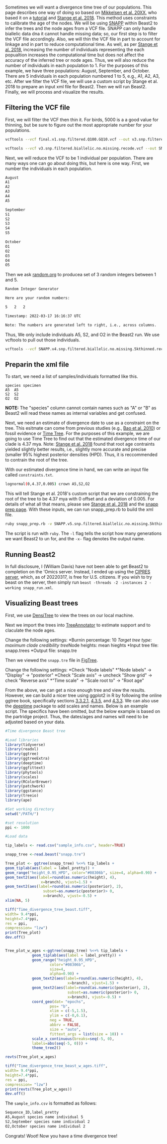 Sometimes we will want a divergence time tree of our populations. This page describes one way of doing so based on [Mikkelsen et al. 20XX](), who based it on a [tutorial](https://github.com/elsemikk/tutorials/blob/master/divergence_time_estimation/README.md) and [Stange et al. 2018](https://doi.org/10.1093/sysbio/syy006). This method uses constraints to calibrate the age of the nodes. We will be using [SNAPP](https://www.beast2.org/snapp/) within Beast2 to infer the trees and the node ages from a VCF file. SNAPP can only handle biallelic data dna it cannot handle missing data; so, our first step is to filter the VCF file accordingly. Also, we will thin the VCF file in part to account for linkage and in part to reduce computational time. As well, as per [Stange et al. 2018](https://doi.org/10.1093/sysbio/syy006), increasing the number of individuals representing the each popualtion increases the computational time but does not affect the accuracy of the inferred tree or node ages. Thus, we will also reduce the number of individuals in each population to 1. For the purposes of this example, we have three populations: August, September, and October. There are 5 individuals in each population numbered 1 to 5, e.g., A1, A2, A3, etc. After we filter the VCF file, we will use a custom script by Stange et al. 2018 to prepare an input xml file for Beast2. Then we will run Beast2. Finally, we will process and visualize the results.

## Filtering the VCF file
First, we will filter the VCF then thin it. For birds, 5000 is a a good value for thinning, but be sure to figure out the most appropriate number for your populations.
```bash
vcftools --vcf final.v1.snp.filtered.Q100.GQ10.vcf --out v3.snp.filtered.biallelic.no.missing --max-missing 1.0 --min-alleles 2 --max-alleles 2 --recode

vcftools --vcf v3.snp.filtered.biallelic.no.missing.recode.vcf --out SNAPP.v4.snp.filtered.biallelic.no.missing.5kthinned --thin 5000 --recode
```

Next, we will reduce the VCF to be 1 individual per population. There are many ways one can go about doing this, but here is one way. First, we number the individuals in each population. 
```bash
August
A1
A2
A3
A4
A5

September
S1
S2
S3
S4
S5

October
O1
O2
O3
O4
O5
```
Then we ask [random.org](https://www.random.org/integers/) to producea set of 3 random integers between 1 and 5.
```bash
Random Integer Generator

Here are your random numbers:

5	2	2	

Timestamp: 2022-03-17 16:16:37 UTC

Note: The numbers are generated left to right, i.e., across columns.
```
Thus, We only include individuals A5, S2, and O2 in the Beast2 run. We use vcftools to pull out those individuals. 
```bash
vcftools --vcf SNAPP.v4.snp.filtered.biallelic.no.missing.5kthinned.recode.vcf --out SNAPP.v5.snp.filtered.biallelic.no.missing.5kthinned.individual.filtered --indv A5 --indv S2 --indv O2 --recode
```

## Preparin the xml file

To start, we need a list of samples/individuals formatted like this.
```
species specimen
A5	A5
S2	S2
O2	O2
```
**NOTE:** The "species" column cannot contain names such as "A" or "B" as Beast2 will read these names as internal variables and get confused. 

Next, we need an estimate of divergence date to use as a constraint on the tree. This esitmate can come from previous studies (e.g., [Bao et al. 2010](https://doi.org/10.1016/j.ympev.2010.03.038)) or fossil evidence or [Time Tree](http://www.timetree.org/). For the purposes of this example, we are going to use Time Tree to find out that the estimated divergence time of our clade is 4.37 mya. Note: [Stange et al. 2018](https://doi.org/10.1093/sysbio/syy006) found that root age contraints yielded slightly better results, i.e., slightly more accurate and precise (smaller 95% highest posterior densities (HPD). Thus, it is reccommended to contrain the root of the tree. 

With our estimated divergence time in hand, we can write an input file called `constraints.txt`. 
```bash
lognormal(0,4.37,0.005) crown A5,S2,O2
```
This will tell Stange et al. 2018's custom script that we are constraining the root of the tree to be 4.37 mya with 0 offset and a deviation of 0.005. For details of what all that means, please see [Stange et al. 2018](https://doi.org/10.1093/sysbio/syy006) and the [snapp prep page](https://github.com/mmatschiner/snapp_prep). With these inputs, we can run snapp_prep.rb to build the xml file.
```bash
ruby snapp_prep.rb -v SNAPP.v5.snp.filtered.biallelic.no.missing.5kthinned.individual.filtered.recode.vcf -t samples.txt -c constraints.txt -l 5000000 -x snapp_run.xml
```
The script is run with `ruby`. The `-l` flag tells the script how many generations we want Beast2 to un for, and the `-x-` flag denotes the output name.

## Running Beast2
In full disclosure, I (William Davis) have not been able to get Beast2 to completion on the 'Omics server. Instead, I ended up using the [CIPRES server](http://www.phylo.org/), which, as of 20220317, is free for U.S. citizens. If you wish to try beast on the server, then simply run `beast -threads -2 -instances 2 -working snapp_run.xml`.

## Visualizing Beast trees

First, we use [DensiTree](https://www.cs.auckland.ac.nz/~remco/DensiTree/) to view the trees on our local machine.

Next we import the trees into [TreeAnnotator](https://beast.community/treeannotator) to estimate support and to claculate the node ages.

Change the following settings:
*Burnin percentage: 10
*Target tree type: maximum clade credibility tree*Node heights: mean hieghts
*Input tree file: snapp.trees
*Output file: snapp.tre

Then we viewed the `snapp.tre` file in [FigTree](https://github.com/rambaut/figtree/releases).

Change the following settings:
*Check "Node labels"
	*"Node labels" -> "Display" -> "posterior"
*Check "Scale axis" -> uncheck "Show grid" -> check "Reverse axis"
*"Time scale" -> "Scale root to" -> "Root age"

From the above, we can get a nice enough tree and view the results. However, we can build a nicer tree using ggplot2 in R by following the online ggtree book, specifically sections [3.3.2.1](https://guangchuangyu.github.io/ggtree-book/chapter-treeio.html#functions-demonstrated), [4.3.5](https://guangchuangyu.github.io/ggtree-book/chapter-ggtree.html#tree-annotation-using-data-from-evolutionary-analysis-software), and [4.3.3](https://guangchuangyu.github.io/ggtree-book/chapter-ggtree.html#layer). We can also use the [deeptime](https://github.com/willgearty/deeptime) package to add scales and names. Below is an example script. The specifics have been omitted, but the below example is based on the partridge project. Thus, the dates/ages and names will need to be adjusted based on your data.  
```R
#Time divergence Beast tree

#Load libraries
library(tidyverse)
library(readxl)
library(ggtree)
library(ggtreeExtra)
library(deeptime)
library(ggfittext)
library(phytools)
library(scales)
library(RColorBrewer)
library(patchwork)
library(ggstance)
library(treeio)
library(ape)

#Set working directory
setwd("/PATH/")

#set resolution
ppi <- 1000

#Load data

tip_labels <- read.csv("sample_info.csv", header=TRUE)

snapp_tree <-read.beast("snapp.tre")

Tree_plot <- ggtree(snapp_tree) %<+% tip_labels +
geom_tiplab(aes(label = label_pretty)) +
geom_range("height_0.95_HPD", color="#08306b", size=4, alpha=0.90) +
geom_text2(aes(label=round(as.numeric(height), 4), 
                x=branch), vjust=1.5) +
geom_text2(aes(label=round(as.numeric(posterior), 2), 
                 subset=as.numeric(posterior)> 0, 
                 x=branch), vjust=-0.5) +
xlim(NA, 5)

tiff("Time_divergence_tree_beast.tiff",
width= 9.4*ppi,
height=7.4*ppi,
res = ppi,
compression= "lzw")
print(Tree_plot)
dev.off()


Tree_plot_w_ages <-ggtree(snapp_tree) %<+% tip_labels +
			geom_tiplab(aes(label = label_pretty)) +
			geom_range("height_0.95_HPD",
					color="#08306b",
					size=4,
					alpha=0.90) +
			geom_text2(aes(label=round(as.numeric(height), 4), 
                			x=branch), vjust=1.5) +
			geom_text2(aes(label=round(as.numeric(posterior), 2), 
                 			subset=as.numeric(posterior)> 0, 
                 			x=branch), vjust=-0.5) +
			coord_geo(dat= "epochs",
					pos= "b",
					xlim = c(-5,1.5),
					ylim = c(-0,6.1),
					neg = TRUE,
					abbrv = FALSE,
					size = "auto",
					fittext_args = list(size = 10)) +
			scale_x_continuous(breaks=seq(-5, 0),
			labels=abs(seq(-5, 0))) +
			theme_tree2()

revts(Tree_plot_w_ages)

tiff("Time_divergence_tree_beast_w_ages.tiff",
width= 9.4*ppi,
height=7.4*ppi,
res = ppi,
compression= "lzw")
print(revts(Tree_plot_w_ages))
dev.off()
```
The `sample_info.csv` is formatted as follows:
```bash
Sequence_ID,label_pretty
A5,August species name individual 5
S2,September species name individual 2
O2,October species name individual 2
```

Congrats! Woot! Now you have a time divergence tree!
